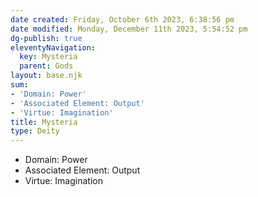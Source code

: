 ```yaml
---
date created: Friday, October 6th 2023, 6:38:56 pm
date modified: Monday, December 11th 2023, 5:54:52 pm
dg-publish: true
eleventyNavigation:
  key: Mysteria
  parent: Gods
layout: base.njk
sum:
- 'Domain: Power'
- 'Associated Element: Output'
- 'Virtue: Imagination'
title: Mysteria
type: Deity
---
```


- Domain: Power
- Associated Element: Output
- Virtue: Imagination